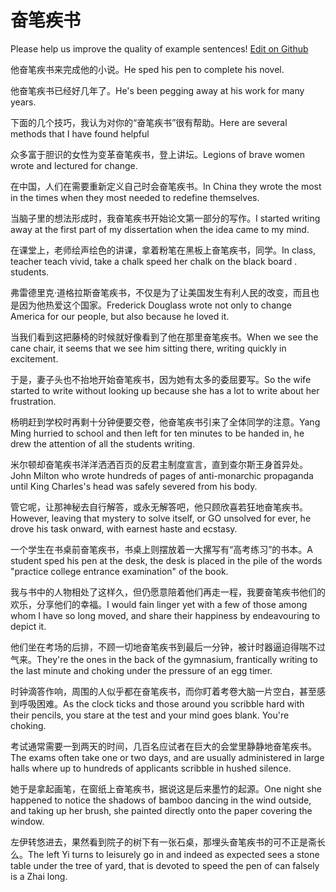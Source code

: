 # 奋笔疾书

Please help us improve the quality of example sentences! [Edit on Github](https://github.com/jiyushe/jiyu-example-sentence-source/blob/main/chinese/fenbijishu.md)

<p><span class="chinese">他奋笔疾书来完成他的小说。</span><span class="english">He sped his pen to complete his novel.</span></p>

<p><span class="chinese">他奋笔疾书已经好几年了。</span><span class="english">He's been pegging away at his work for many years.</span></p>

<p><span class="chinese">下面的几个技巧，我认为对你的“奋笔疾书”很有帮助。</span><span class="english">Here are several methods that I have found helpful</span></p>

<p><span class="chinese">众多富于胆识的女性为变革奋笔疾书，登上讲坛。</span><span class="english">Legions of brave women wrote and lectured for change.</span></p>

<p><span class="chinese">在中国，人们在需要重新定义自己时会奋笔疾书。</span><span class="english">In China they wrote the most in the times when they most needed to redefine themselves.</span></p>

<p><span class="chinese">当脑子里的想法形成时，我奋笔疾书开始论文第一部分的写作。</span><span class="english">I started writing away at the first part of my dissertation when the idea came to my mind.</span></p>

<p><span class="chinese">在课堂上，老师绘声绘色的讲课，拿着粉笔在黑板上奋笔疾书，同学。</span><span class="english">In class, teacher teach vivid, take a chalk speed her chalk on the black board . students.</span></p>

<p><span class="chinese">弗雷德里克·道格拉斯奋笔疾书，不仅是为了让美国发生有利人民的改变，而且也是因为他热爱这个国家。</span><span class="english">Frederick Douglass wrote not only to change America for our people, but also because he loved it.</span></p>

<p><span class="chinese">当我们看到这把藤椅的时候就好像看到了他在那里奋笔疾书。</span><span class="english">When we see the cane chair, it seems that we see him sitting there, writing quickly in excitement.</span></p>

<p><span class="chinese">于是，妻子头也不抬地开始奋笔疾书，因为她有太多的委屈要写。</span><span class="english">So the wife started to write without looking up because she has a lot to write about her frustration.</span></p>

<p><span class="chinese">杨明赶到学校时再剩十分钟便要交卷，他奋笔疾书引来了全体同学的注意。</span><span class="english">Yang Ming hurried to school and then left for ten minutes to be handed in, he drew the attention of all the students writing.</span></p>

<p><span class="chinese">米尔顿却奋笔疾书洋洋洒洒百页的反君主制度宣言，直到查尔斯王身首异处。</span><span class="english">John Milton who wrote hundreds of pages of anti-monarchic propaganda until King Charles's head was safely severed from his body.</span></p>

<p><span class="chinese">管它呢，让那神秘去自行解答，或永无解答吧，他只顾欣喜若狂地奋笔疾书。</span><span class="english">However, leaving that mystery to solve itself, or GO unsolved for ever, he drove his task onward, with earnest haste and ecstasy.</span></p>

<p><span class="chinese">一个学生在书桌前奋笔疾书，书桌上则摆放着一大摞写有“高考练习”的书本。</span><span class="english">A student sped his pen at the desk, the desk is placed in the pile of the words "practice college entrance examination" of the book.</span></p>

<p><span class="chinese">我与书中的人物相处了这样久，但仍愿意陪着他们再走一程，我要奋笔疾书他们的欢乐，分享他们的幸福。</span><span class="english">I would fain linger yet with a few of those among whom I have so long moved, and share their happiness by endeavouring to depict it.</span></p>

<p><span class="chinese">他们坐在考场的后排，不顾一切地奋笔疾书到最后一分钟，被计时器逼迫得喘不过气来。</span><span class="english">They're the ones in the back of the gymnasium, frantically writing to the last minute and choking under the pressure of an egg timer.</span></p>

<p><span class="chinese">时钟滴答作响，周围的人似乎都在奋笔疾书，而你盯着考卷大脑一片空白，甚至感到呼吸困难。</span><span class="english">As the clock ticks and those around you scribble hard with their pencils, you stare at the test and your mind goes blank. You're choking.</span></p>

<p><span class="chinese">考试通常需要一到两天的时间，几百名应试者在巨大的会堂里静静地奋笔疾书。</span><span class="english">The exams often take one or two days, and are usually administered in large halls where up to hundreds of applicants scribble in hushed silence.</span></p>

<p><span class="chinese">她于是拿起画笔，在窗纸上奋笔疾书，据说这是后来墨竹的起源。</span><span class="english">One night she happened to notice the shadows of bamboo dancing in the wind outside, and taking up her brush, she painted directly onto the paper covering the window.</span></p>

<p><span class="chinese">左伊转悠进去，果然看到院子的树下有一张石桌，那埋头奋笔疾书的可不正是斋长么。</span><span class="english">The left Yi turns to leisurely go in and indeed as expected sees a stone table under the tree of yard, that is devoted to speed the pen of can falsely is a Zhai long.</span></p>


